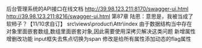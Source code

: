 后台管理系统的API接口在线文档
http://39.98.123.211:8170/swagger-ui.html
http://39.98.123.211:8216/swagger-ui.html
第87章 陆恩：意思是，我被当成了软柿子？【11/10求自订】
src\views\product\Attr\index
由于数据结构当中存在对象里面嵌套数组,数组里面嵌套对象,因此需要使用深拷贝解决这类问题
新增属性增删改功能
input框失去焦点切换为span
修改是给所有属性添加动态的flag属性